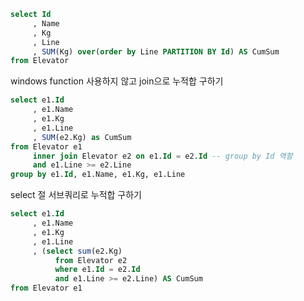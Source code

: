 ```sql
select Id
     , Name
     , Kg
     , Line
     , SUM(Kg) over(order by Line PARTITION BY Id) AS CumSum
from Elevator
```

windows function 사용하지 않고 join으로 누적합 구하기

```sql
select e1.Id
     , e1.Name
     , e1.Kg
     , e1.Line
     , SUM(e2.Kg) as CumSum
from Elevator e1
     inner join Elevator e2 on e1.Id = e2.Id -- group by Id 역할
     and e1.Line >= e2.Line
group by e1.Id, e1.Name, e1.Kg, e1.Line
```
select 절 서브쿼리로 누적합 구하기

```sql
select e1.Id
     , e1.Name
     , e1.Kg
     , e1.Line
     , (select sum(e2.Kg) 
          from Elevator e2
          where e1.Id = e2.Id
          and e1.Line >= e2.Line) AS CumSum
from Elevator e1
```
